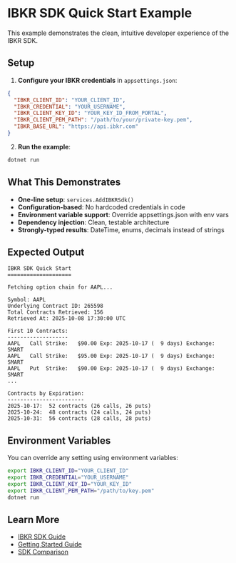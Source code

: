 # IBKR SDK Quick Start Example

This example demonstrates the clean, intuitive developer experience of the IBKR SDK.

## Setup

1. **Configure your IBKR credentials** in `appsettings.json`:

```json
{
  "IBKR_CLIENT_ID": "YOUR_CLIENT_ID",
  "IBKR_CREDENTIAL": "YOUR_USERNAME",
  "IBKR_CLIENT_KEY_ID": "YOUR_KEY_ID_FROM_PORTAL",
  "IBKR_CLIENT_PEM_PATH": "/path/to/your/private-key.pem",
  "IBKR_BASE_URL": "https://api.ibkr.com"
}
```

2. **Run the example**:

```bash
dotnet run
```

## What This Demonstrates

- **One-line setup**: `services.AddIBKRSdk()`
- **Configuration-based**: No hardcoded credentials in code
- **Environment variable support**: Override appsettings.json with env vars
- **Dependency injection**: Clean, testable architecture
- **Strongly-typed results**: DateTime, enums, decimals instead of strings

## Expected Output

```
IBKR SDK Quick Start
====================

Fetching option chain for AAPL...

Symbol: AAPL
Underlying Contract ID: 265598
Total Contracts Retrieved: 156
Retrieved At: 2025-10-08 17:30:00 UTC

First 10 Contracts:
-------------------
AAPL   Call Strike:   $90.00 Exp: 2025-10-17 (  9 days) Exchange: SMART
AAPL   Call Strike:   $95.00 Exp: 2025-10-17 (  9 days) Exchange: SMART
AAPL   Put  Strike:   $90.00 Exp: 2025-10-17 (  9 days) Exchange: SMART
...

Contracts by Expiration:
------------------------
2025-10-17:  52 contracts (26 calls, 26 puts)
2025-10-24:  48 contracts (24 calls, 24 puts)
2025-10-31:  56 contracts (28 calls, 28 puts)
```

## Environment Variables

You can override any setting using environment variables:

```bash
export IBKR_CLIENT_ID="YOUR_CLIENT_ID"
export IBKR_CREDENTIAL="YOUR_USERNAME"
export IBKR_CLIENT_KEY_ID="YOUR_KEY_ID"
export IBKR_CLIENT_PEM_PATH="/path/to/key.pem"
dotnet run
```

## Learn More

- [IBKR SDK Guide](../../docs/IBKR-SDK.md)
- [Getting Started Guide](../../docs/GETTING-STARTED.md)
- [SDK Comparison](../../docs/SDK-COMPARISON.md)
